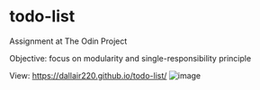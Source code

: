 # todo-list

Assignment at The Odin Project

Objective: focus on modularity and single-responsibility principle

View: https://dallair220.github.io/todo-list/
![image](https://github.com/Dallair220/todo-list/assets/93786532/64464a43-83ba-4b95-b41b-ce84ebf68991)
